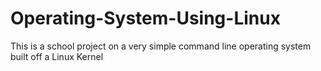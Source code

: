 # Operating-System-Using-Linux
This is a school project on a very simple command line operating system built off a Linux Kernel
